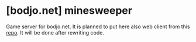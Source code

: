 # [bodjo.net] minesweeper

Game server for bodjo.net. It is planned to put here also web client from this [repo](https://github.com/dkaraush/bodjo-web). It will be done after rewriting code.
